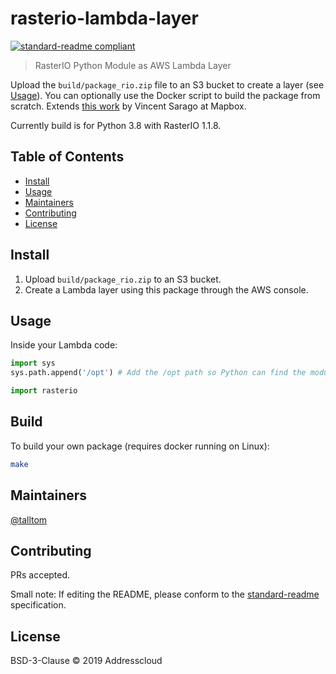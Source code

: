 # rasterio-lambda-layer

[![standard-readme compliant](https://img.shields.io/badge/standard--readme-OK-green.svg?style=flat-square)](https://github.com/RichardLitt/standard-readme)

> RasterIO Python Module as AWS Lambda Layer

Upload the `build/package_rio.zip` file to an S3 bucket to create a layer (see [Usage](#usage)). You can optionally use the Docker script to build the package from scratch.  Extends [this work](https://blog.mapbox.com/aws-lambda-python-magic-e0f6a407ffc6?gi=b5c72b8b25f6) by Vincent Sarago at Mapbox.

Currently build is for Python 3.8 with RasterIO 1.1.8.

## Table of Contents

- [Install](#install)
- [Usage](#usage)
- [Maintainers](#maintainers)
- [Contributing](#contributing)
- [License](#license)


## Install

1. Upload `build/package_rio.zip` to an S3 bucket.
2. Create a Lambda layer using this package through the AWS console.

## Usage

Inside your Lambda code:

```python
import sys
sys.path.append('/opt') # Add the /opt path so Python can find the modules

import rasterio
```

## Build

To build your own package (requires docker running on Linux):

```sh
make
```

## Maintainers

[@talltom](https://github.com/talltom)

## Contributing

PRs accepted.

Small note: If editing the README, please conform to the [standard-readme](https://github.com/RichardLitt/standard-readme) specification.

## License

BSD-3-Clause © 2019 Addresscloud
